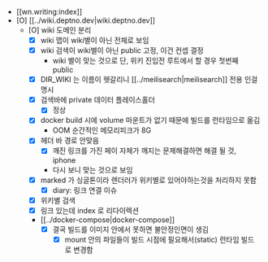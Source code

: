 - [[wn.writing:index]]
- [O] [[../wiki.deptno.dev|wiki.deptno.dev]]
  - [O] wiki 도메인 분리
    - [X] wiki 맵이 wiki별이 아닌 전체로 보임
    - [X] wiki 검색이 wiki별이 아닌 public 고정, 이건 컨셉 결정
      - wiki 별이 맞는 것으로 단, 위키 진입전 루트에서 할 경우 첫번째 public
    - [X] DIR_WIKI 는 이름이 헷갈리니 [[../meilisearch|meilisearch]] 전용 인걸 명시
    - [X] 검색바에 private 데이터 플레이스홀더
      - [X] 정상
    - [X] docker build 시에 volume 마운트가 없기 때문에 빌드를 런타임으로 옮김
      - OOM 순간적인 메모리피크가 8G
    - [X] 헤더 바 경로 안맞음
      - [X] 깨진 링크를 가진 페이 자체가 깨지는 문제해결하면 해결 될 것, iphone
      - 다시 보니 맞는 것으로 보임
    - [X] marked 가 싱글톤이라 렌더러가 위키별로 있어야하는것을 처리하지 못함
      - [X] diary: 링크 연결 이슈
    - [X] 위키별 검색
    - [X] 링크 있는데 index 로 리다이렉션
    - [[../docker-compose|docker-compose]]
      - [X] 결국 빌드를 이미지 안에서 못하면 불안정인면이 생김
        - [X] mount 안의 파일들이 빌드 시점에 필요해서(static) 런타임 빌드로 변경함
